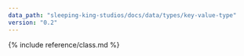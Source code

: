 ```yaml
---
data_path: "sleeping-king-studios/docs/data/types/key-value-type"
version: "0.2"
---
```


{% include reference/class.md %}
